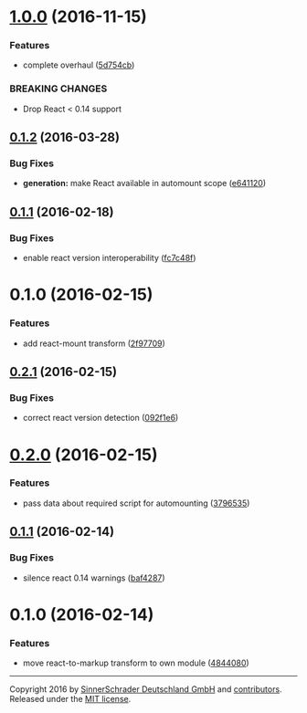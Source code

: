 <a name="1.0.0"></a>
# [1.0.0](https://github.com/sinnerschrader/patternplate-transform-react-mount/compare/v0.1.2...v1.0.0) (2016-11-15)


### Features

* complete overhaul ([5d754cb](https://github.com/sinnerschrader/patternplate-transform-react-mount/commit/5d754cb))


### BREAKING CHANGES

* Drop React < 0.14 support



<a name="0.1.2"></a>
## [0.1.2](https://github.com/sinnerschrader/patternplate-transform-react-mount/compare/v0.1.1...v0.1.2) (2016-03-28)


### Bug Fixes

* **generation:** make React available in automount scope ([e641120](https://github.com/sinnerschrader/patternplate-transform-react-mount/commit/e641120))



<a name="0.1.1"></a>
## [0.1.1](https://github.com/sinnerschrader/patternplate-transform-react-mount/compare/v0.1.0...v0.1.1) (2016-02-18)


### Bug Fixes

* enable react version interoperability ([fc7c48f](https://github.com/sinnerschrader/patternplate-transform-react-mount/commit/fc7c48f))



<a name="0.1.0"></a>
# 0.1.0 (2016-02-15)


### Features

* add react-mount transform ([2f97709](https://github.com/sinnerschrader/patternplate-transform-react-mount/commit/2f97709))



<a name="0.2.1"></a>
## [0.2.1](https://github.com/sinnerschrader/patternplate-transform-react/compare/v0.2.0...v0.2.1) (2016-02-15)


### Bug Fixes

* correct react version detection ([092f1e6](https://github.com/sinnerschrader/patternplate-transform-react/commit/092f1e6))



<a name="0.2.0"></a>
# [0.2.0](https://github.com/sinnerschrader/patternplate-transform-react/compare/v0.1.1...v0.2.0) (2016-02-15)


### Features

* pass data about required script for automounting ([3796535](https://github.com/sinnerschrader/patternplate-transform-react/commit/3796535))



<a name="0.1.1"></a>
## [0.1.1](https://github.com/sinnerschrader/patternplate-transform-react/compare/v0.1.0...v0.1.1) (2016-02-14)


### Bug Fixes

* silence react 0.14 warnings ([baf4287](https://github.com/sinnerschrader/patternplate-transform-react/commit/baf4287))



<a name="0.1.0"></a>
# 0.1.0 (2016-02-14)


### Features

* move react-to-markup transform to own module ([4844080](https://github.com/sinnerschrader/patternplate-transform-react/commit/4844080))





---
Copyright 2016 by [SinnerSchrader Deutschland GmbH](https://github.com/sinnerschrader) and [contributors](./graphs/contributors). Released under the [MIT license]('./license.md').
